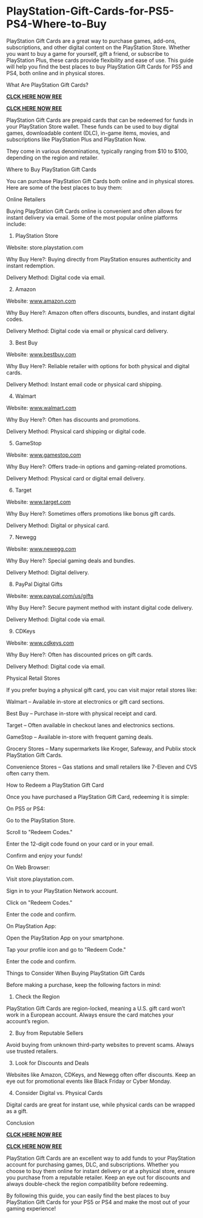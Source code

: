 # PlayStation-Gift-Cards-for-PS5-PS4-Where-to-Buy
PlayStation Gift Cards are a great way to purchase games, add-ons, subscriptions, and other digital content on the PlayStation Store. Whether you want to buy a game for yourself, gift a friend, or subscribe to PlayStation Plus, these cards provide flexibility and ease of use. This guide will help you find the best places to buy PlayStation Gift Cards for PS5 and PS4, both online and in physical stores.

What Are PlayStation Gift Cards?

**[CLCK HERE NOW REE](https://tinyurl.com/pnsgiftcads)**

**[CLCK HERE NOW REE](https://tinyurl.com/pnsgiftcads)**

PlayStation Gift Cards are prepaid cards that can be redeemed for funds in your PlayStation Store wallet. These funds can be used to buy digital games, downloadable content (DLC), in-game items, movies, and subscriptions like PlayStation Plus and PlayStation Now.

They come in various denominations, typically ranging from $10 to $100, depending on the region and retailer.

Where to Buy PlayStation Gift Cards

You can purchase PlayStation Gift Cards both online and in physical stores. Here are some of the best places to buy them:

Online Retailers

Buying PlayStation Gift Cards online is convenient and often allows for instant delivery via email. Some of the most popular online platforms include:

1. PlayStation Store

Website: store.playstation.com

Why Buy Here?: Buying directly from PlayStation ensures authenticity and instant redemption.

Delivery Method: Digital code via email.

2. Amazon

Website: www.amazon.com

Why Buy Here?: Amazon often offers discounts, bundles, and instant digital codes.

Delivery Method: Digital code via email or physical card delivery.

3. Best Buy

Website: www.bestbuy.com

Why Buy Here?: Reliable retailer with options for both physical and digital cards.

Delivery Method: Instant email code or physical card shipping.

4. Walmart

Website: www.walmart.com

Why Buy Here?: Often has discounts and promotions.

Delivery Method: Physical card shipping or digital code.

5. GameStop

Website: www.gamestop.com

Why Buy Here?: Offers trade-in options and gaming-related promotions.

Delivery Method: Physical card or digital email delivery.

6. Target

Website: www.target.com

Why Buy Here?: Sometimes offers promotions like bonus gift cards.

Delivery Method: Digital or physical card.

7. Newegg

Website: www.newegg.com

Why Buy Here?: Special gaming deals and bundles.

Delivery Method: Digital delivery.

8. PayPal Digital Gifts

Website: www.paypal.com/us/gifts

Why Buy Here?: Secure payment method with instant digital code delivery.

Delivery Method: Digital code via email.

9. CDKeys

Website: www.cdkeys.com

Why Buy Here?: Often has discounted prices on gift cards.

Delivery Method: Digital code via email.

Physical Retail Stores

If you prefer buying a physical gift card, you can visit major retail stores like:

Walmart – Available in-store at electronics or gift card sections.

Best Buy – Purchase in-store with physical receipt and card.

Target – Often available in checkout lanes and electronics sections.

GameStop – Available in-store with frequent gaming deals.

Grocery Stores – Many supermarkets like Kroger, Safeway, and Publix stock PlayStation Gift Cards.

Convenience Stores – Gas stations and small retailers like 7-Eleven and CVS often carry them.

How to Redeem a PlayStation Gift Card

Once you have purchased a PlayStation Gift Card, redeeming it is simple:

On PS5 or PS4:

Go to the PlayStation Store.

Scroll to "Redeem Codes."

Enter the 12-digit code found on your card or in your email.

Confirm and enjoy your funds!

On Web Browser:

Visit store.playstation.com.

Sign in to your PlayStation Network account.

Click on "Redeem Codes."

Enter the code and confirm.

On PlayStation App:

Open the PlayStation App on your smartphone.

Tap your profile icon and go to "Redeem Code."

Enter the code and confirm.

Things to Consider When Buying PlayStation Gift Cards

Before making a purchase, keep the following factors in mind:

1. Check the Region

PlayStation Gift Cards are region-locked, meaning a U.S. gift card won’t work in a European account. Always ensure the card matches your account’s region.

2. Buy from Reputable Sellers

Avoid buying from unknown third-party websites to prevent scams. Always use trusted retailers.

3. Look for Discounts and Deals

Websites like Amazon, CDKeys, and Newegg often offer discounts. Keep an eye out for promotional events like Black Friday or Cyber Monday.

4. Consider Digital vs. Physical Cards

Digital cards are great for instant use, while physical cards can be wrapped as a gift.

Conclusion

**[CLCK HERE NOW REE](https://tinyurl.com/pnsgiftcads)**

**[CLCK HERE NOW REE](https://tinyurl.com/pnsgiftcads)**

PlayStation Gift Cards are an excellent way to add funds to your PlayStation account for purchasing games, DLC, and subscriptions. Whether you choose to buy them online for instant delivery or at a physical store, ensure you purchase from a reputable retailer. Keep an eye out for discounts and always double-check the region compatibility before redeeming.

By following this guide, you can easily find the best places to buy PlayStation Gift Cards for your PS5 or PS4 and make the most out of your gaming experience!

